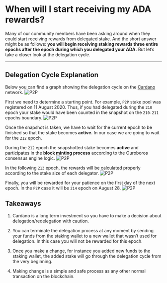# When will I start receiving my ADA rewards?

Many of our community members have been asking around when they could start receiving rewards from delegated stake. And the short answer might be as follows: **you will begin receiving staking rewards three entire epochs after the epoch during which you delegated your ADA.** But let’s take a closer look at the delegation cycle. 

---

## Delegation Cycle Explanation 
Below you can find a graph showing the delegation cycle on the [Cardano](https://cardano.org/) network. 
![P2P](https://i.imgur.com/ApO8ZLR.png)

First we need to determine a starting point. For example, `P2P` stake pool was registered on 11 August 2020. Thus, if you had delegated during the `210` epoch your stake would have been counted in the snapshot on the `210-211` epochs boundary. 
![P2P](https://i.imgur.com/PtU95mc.png)

Once the snapshot is taken, we have to wait for the current epoch to be finished so that the stake becomes **active.** In our case we are going to wait for the `212` epoch. 

During the `212` epoch the snapshotted stake becomes **active** and participates in the **block minting process** according to the Ouroboros consensus engine logic. 
![P2P](https://i.imgur.com/J5qywX6.png)

In the following `213` epoch, the rewards will be calculated properly according to the stake size of each delegator. 
![P2P](https://i.imgur.com/UqdyuXk.png)

Finally, you will be rewarded for your patience on the first day of the next epoch. In the `P2P` case it will be `214` epoch on August 28. 
![P2P](https://i.imgur.com/n03y6yW.png)


## Takeaways 
1. Cardano is a long term investment so you have to make a decision about delegation/redelegation with caution. 

2. You can terminate the delegation process at any moment by sending your funds from the staking wallet to a new wallet that wasn’t used for delegation. In this case you will not be rewarded for this epoch.

3. Once you make a change, for instance you added new funds to the staking wallet,  the added stake will go through the delegation cycle from the very beginning. 

4. Making change is a simple and safe process as any other normal transaction on the blockchain.



